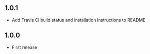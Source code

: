 ## 1.0.1

* Add Travis CI build status and installation instructions to README

## 1.0.0

* First release
